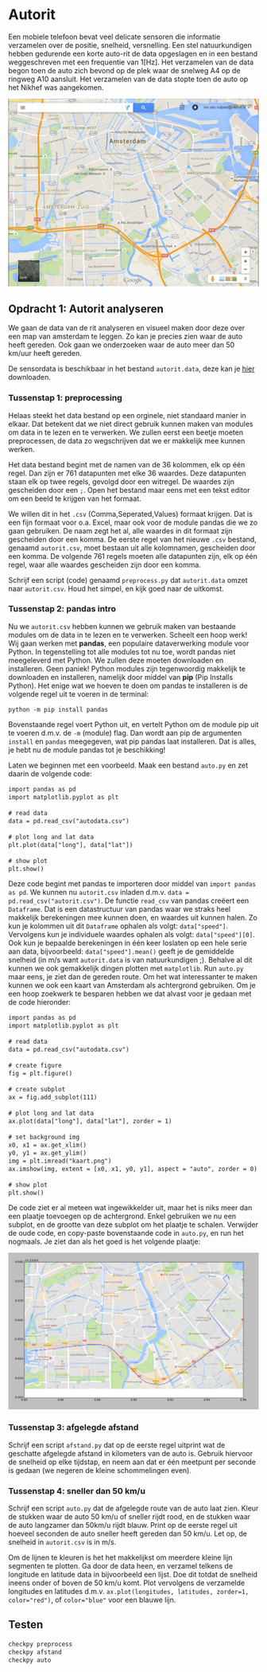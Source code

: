 # Autorit

Een mobiele telefoon bevat veel delicate sensoren die informatie verzamelen over de positie, snelheid, versnelling. Een stel natuurkundigen hebben gedurende een korte auto-rit de data opgeslagen en in een bestand weggeschreven met een frequentie van 1[Hz]. Het verzamelen van de data begon toen de auto zich bevond op de plek waar de snelweg A4 op de ringweg A10 aansluit. Het verzamelen van de data stopte toen de auto op het Nikhef was aangekomen.

![](kaartamsterdam.png)


## Opdracht 1: Autorit analyseren

We gaan de data van de rit analyseren en visueel maken door deze over een map van amsterdam te leggen. Zo kan je precies zien waar de auto heeft gereden. Ook gaan we onderzoeken waar de auto meer dan 50 km/uur heeft gereden.

De sensordata is beschikbaar in het bestand `autorit.data`, deze kan je [hier](autorit.data) downloaden.


### Tussenstap 1: preprocessing

Helaas steekt het data bestand op een orginele, niet standaard manier in elkaar. Dat betekent dat we niet direct gebruik kunnen maken van modules om data in te lezen en te verwerken. We zullen eerst een beetje moeten preprocessen, de data zo wegschrijven dat we er makkelijk mee kunnen werken.

Het data bestand begint met de namen van de 36 kolommen, elk op één regel. Dan zijn er 761 datapunten met elke 36 waardes. Deze datapunten staan elk op twee regels, gevolgd door een witregel. De waardes zijn gescheiden door een `;`. Open het bestand maar eens met een tekst editor om een beeld te krijgen van het formaat.

We willen dit in het `.csv` (Comma,Seperated,Values) formaat krijgen. Dat is een fijn formaat voor o.a. Excel, maar ook voor de module pandas die we zo gaan gebruiken. De naam zegt het al, alle waardes in dit formaat zijn gescheiden door een komma. De eerste regel van het nieuwe `.csv` bestand, genaamd `autorit.csv`, moet bestaan uit alle kolomnamen, gescheiden door een komma. De volgende 761 regels moeten alle datapunten zijn, elk op één regel, waar alle waardes gescheiden zijn door een komma.

Schrijf een script (code) genaamd `preprocess.py` dat `autorit.data` omzet naar `autorit.csv`. Houd het simpel, en kijk goed naar de uitkomst.


### Tussenstap 2: pandas intro

Nu we `autorit.csv` hebben kunnen we gebruik maken van bestaande modules om de data in te lezen en te verwerken. Scheelt een hoop werk! Wij gaan werken met **pandas**, een populaire dataverwerking module voor Python. In tegenstelling tot alle modules tot nu toe, wordt pandas niet meegeleverd met Python. We zullen deze moeten downloaden en installeren. Geen paniek! Python modules zijn tegenwoordig makkelijk te downloaden en installeren, namelijk door middel van **pip** (Pip Installs Python). Het enige wat we hoeven te doen om pandas te installeren is de volgende regel uit te voeren in de terminal:

    python -m pip install pandas

Bovenstaande regel voert Python uit, en vertelt Python om de module pip uit te voeren d.m.v. de `-m` (module) flag. Dan wordt aan pip de argumenten `install` en `pandas` meegegeven, wat pip pandas laat installeren. Dat is alles, je hebt nu de module pandas tot je beschikking!

Laten we beginnen met een voorbeeld. Maak een bestand `auto.py` en zet daarin de volgende code:


    import pandas as pd
    import matplotlib.pyplot as plt

    # read data
    data = pd.read_csv("autodata.csv")

    # plot long and lat data
    plt.plot(data["long"], data["lat"])

    # show plot
    plt.show()

Deze code begint met pandas te importeren door middel van `import pandas as pd`. We kunnen nu `autorit.csv` inladen d.m.v. `data = pd.read_csv("autorit.csv")`. De functie `read_csv` van pandas creëert een `Dataframe`. Dat is een datastructuur van pandas waar we straks heel makkelijk berekeningen mee kunnen doen, en waardes uit kunnen halen. Zo kun je kolommen uit dit `Dataframe` ophalen als volgt: `data["speed"]`. Vervolgens kun je individuele waardes ophalen als volgt: `data["speed"][0]`. Ook kun je bepaalde berekeningen in één keer loslaten op een hele serie aan data, bijvoorbeeld: `data["speed"].mean()` geeft je de gemiddelde snelheid (in m/s want `autorit.data` is van natuurkundigen ;). Behalve al dit kunnen we ook gemakkelijk dingen plotten met `matplotlib`. Run `auto.py` maar eens, je ziet dan de gereden route. Om het wat interessanter te maken kunnen we ook een kaart van Amsterdam als achtergrond gebruiken. Om je een hoop zoekwerk te besparen hebben we dat alvast voor je gedaan met de code hieronder:


    import pandas as pd
    import matplotlib.pyplot as plt

    # read data
    data = pd.read_csv("autodata.csv")

    # create figure
    fig = plt.figure()

    # create subplot
    ax = fig.add_subplot(111)

    # plot long and lat data
    ax.plot(data["long"], data["lat"], zorder = 1)

    # set background img
    x0, x1 = ax.get_xlim()
    y0, y1 = ax.get_ylim()
    img = plt.imread("kaart.png")
    ax.imshow(img, extent = [x0, x1, y0, y1], aspect = "auto", zorder = 0)

    # show plot
    plt.show()


De code ziet er al meteen wat ingewikkelder uit, maar het is niks meer dan een plaatje toevoegen op de achtergrond. Enkel gebruiken we nu een subplot, en de grootte van deze subplot om het plaatje te schalen. Verwijder de oude code, en copy-paste bovenstaande code in `auto.py`, en run het nogmaals. Je ziet dan als het goed is het volgende plaatje:

![](kaartmetroute.png)


### Tussenstap 3: afgelegde afstand

Schrijf een script `afstand.py` dat op de eerste regel uitprint wat de geschatte afgelegde afstand in kilometers van de auto is. Gebruik hiervoor de snelheid op elke tijdstap, en neem aan dat er één meetpunt per seconde is gedaan (we negeren de kleine schommelingen even).


### Tussenstap 4: sneller dan 50 km/u

Schrijf een script `auto.py` dat de afgelegde route van de auto laat zien. Kleur de stukken waar de auto 50 km/u of sneller rijdt rood, en de stukken waar de auto langzamer dan 50km/u rijdt blauw. Print op de eerste regel uit hoeveel seconden de auto sneller heeft gereden dan 50 km/u. Let op, de snelheid in `autorit.csv` is in m/s.

Om de lijnen te kleuren is het het makkelijkst om meerdere kleine lijn segmenten te plotten. Ga door de data heen, en verzamel telkens de longitude en latitude data in bijvoorbeeld een lijst. Doe dit totdat de snelheid ineens onder of boven de 50 km/u komt. Plot vervolgens de verzamelde longitudes en latitudes d.m.v. `ax.plot(longitudes, latitudes, zorder=1, color="red")`, of `color="blue"` voor een blauwe lijn.

## Testen

    checkpy preprocess
    checkpy afstand
    checkpy auto


<!--
Bovenin de file staat kort welke informatie elk veld bevat. Dit is typisch hoe je een databestand binnen krijgt: in een formaat dat snel automatisch te lezen is, maar soms ontbreken duidelijke omschrijvingen van wat het nu precies allemaal is. Toch moet je wel aardig kunnen afleiden wat je er mee kunt. (Probeer dus ook eerst zelf wijs te worden uit het bestand voordat je met anderen in discussie gaat hierover. Goede oefening!)
-->
